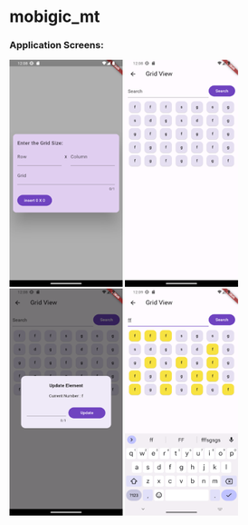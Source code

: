 # mobigic_mt

<h3> Application Screens:</h3>
<img src="git_Image/inputScreen.png"  width="200" height="400" />
<img src="git_Image/searchScreen.png"  width="200" height="400" />

<img src="git_Image/updateScreen.png"  width="200" height="400" />
<img src="git_Image/searchHighlight.png"  width="200" height="400" />
